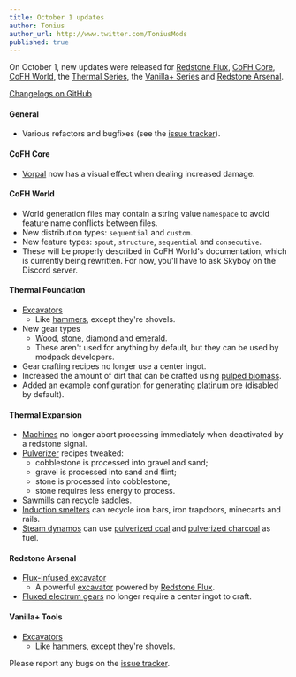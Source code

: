 ```yaml
---
title: October 1 updates
author: Tonius
author_url: http://www.twitter.com/ToniusMods
published: true
---
```


On October 1, new updates were released for [Redstone
Flux](/docs/redstone-flux/), [CoFH Core](/docs/1.12/cofh-core-4/), [CoFH
World](/docs/1.12/cofh-world/), the [Thermal Series](/docs/#thermal-series), the
[Vanilla+ Series](/docs/#vanilla-series) and [Redstone
Arsenal](/docs/1.12/redstone-arsenal-2/).

[Changelogs on GitHub](https://github.com/CoFH/Version)

#### General
* Various refactors and bugfixes (see the [issue
  tracker](https://github.com/CoFH/Feedback/issues?q=is%3Aissue+is%3Aclosed+label%3Afixed+sort%3Aupdated-desc)).

#### CoFH Core
* [Vorpal](/docs/1.12/cofh-core-4/vorpal/) now has a visual effect when dealing
  increased damage.

#### CoFH World
* World generation files may contain a string value `namespace` to avoid feature
  name conflicts between files.
* New distribution types: `sequential` and `custom`.
* New feature types: `spout`, `structure`, `sequential` and `consecutive`.
* These will be properly described in CoFH World's documentation, which is
  currently being rewritten. For now, you'll have to ask Skyboy on the Discord
  server.

#### Thermal Foundation
* [Excavators](/docs/1.12/thermal-foundation-2/excavators/)
  * Like [hammers](/docs/1.12/thermal-foundation-2/hammers/), except they're shovels.
* New gear types
  * [Wood](/docs/1.12/thermal-foundation-2/wooden-gear/),
    [stone](/docs/1.12/thermal-foundation-2/stone-gear/),
    [diamond](/docs/1.12/thermal-foundation-2/diamond-gear/) and
    [emerald](/docs/1.12/thermal-foundation-2/emerald-gear/).
  * These aren't used for anything by default, but they can be used by modpack
    developers.
* Gear crafting recipes no longer use a center ingot.
* Increased the amount of dirt that can be crafted using [pulped
  biomass](/docs/1.12/thermal-foundation-2/pulped-biomass/).
* Added an example configuration for generating [platinum
  ore](/docs/1.12/thermal-foundation-2/platinum-ore/) (disabled by default).

#### Thermal Expansion
* [Machines](/docs/1.12/thermal-expansion-5/machines/) no longer abort processing
  immediately when deactivated by a redstone signal.
* [Pulverizer](/docs/1.12/thermal-expansion-5/pulverizer/) recipes tweaked:
  * cobblestone is processed into gravel and sand;
  * gravel is processed into sand and flint;
  * stone is processed into cobblestone;
  * stone requires less energy to process.
* [Sawmills](/docs/1.12/thermal-expansion-5/sawmill/) can recycle saddles.
* [Induction smelters](/docs/1.12/thermal-expansion-5/induction-smelter/) can recycle
  iron bars, iron trapdoors, minecarts and rails.
* [Steam dynamos](/docs/1.12/thermal-expansion-5/steam-dynamo/) can use [pulverized
  coal](/docs/1.12/thermal-foundation-2/pulverized-coal/) and [pulverized
  charcoal](/docs/1.12/thermal-foundation-2/pulverized-charcoal/) as fuel.

#### Redstone Arsenal
* [Flux-infused excavator](/docs/1.12/redstone-arsenal-2/flux-infused-excavator)
  * A powerful [excavator](/docs/1.12/thermal-foundation-2/excavators/) powered by
    [Redstone Flux](/docs/redstone-flux/).
* [Fluxed electrum gears](/docs/1.12/redstone-arsenal-2/fluxed-electrum-gear/) no
  longer require a center ingot to craft.

#### Vanilla+ Tools
* [Excavators](/docs/1.12/vanillaplus-tools/excavators/)
  * Like [hammers](/docs/1.12/vanillaplus-tools/hammers/), except they're shovels.

Please report any bugs on the [issue
tracker](http://www.github.com/CoFH/Feedback).

